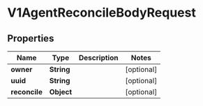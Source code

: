 

# V1AgentReconcileBodyRequest


## Properties

| Name | Type | Description | Notes |
|------------ | ------------- | ------------- | -------------|
|**owner** | **String** |  |  [optional] |
|**uuid** | **String** |  |  [optional] |
|**reconcile** | **Object** |  |  [optional] |



